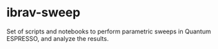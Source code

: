 # ibrav-sweep
Set of scripts and notebooks to perform parametric sweeps in Quantum ESPRESSO, and analyze the results.
